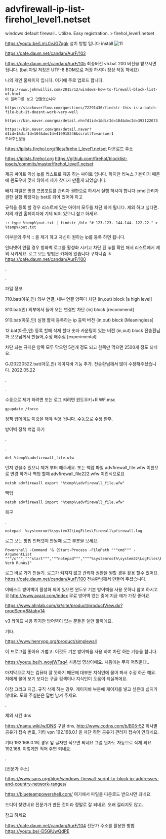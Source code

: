 # advfirewall-ip-list-firehol_level1.netset
windows default firewall.. Utilize. Easy registration. > firehol_level1.netset

https://youtu.be/LmL0vJG7qqk
설치 방법 입니다 install
![11](https://user-images.githubusercontent.com/1571600/169641629-b1fe40a7-03bc-4e7f-a19f-5c0f9d8dbfcd.png)




https://cafe.daum.net/candan/AurF/102

https://cafe.daum.net/candan/AurF/105 최종버전 v5.bat 200 버전을 받으시면 됩니다. (bat 파일 저장은 UTF-8 BOM으로 저장 하셔야 정상 작동 하네요)

나의 개인 홈페이지 입니다. 여기에 주로 업로드 합니다.

```
http://www.johnwillis.com/2015/12/windows-how-to-firewall-block-list-of.html
이 블러그를 보고 만들었습니다

https://stackoverflow.com/questions/72291436/findstr-this-is-a-batch-file-but-it-doesnt-work-very-well

https://kin.naver.com/qna/detail.nhn?d1id=1&dirId=104&docId=393122073

https://kin.naver.com/qna/detail.naver?d1id=1&dirId=104&docId=419918246&scrollTo=answer1
도와주신분들
```

[https://iplists.firehol.org/files/fireho
l_level1.netset](https://iplists.firehol.org/files/firehol_level1.netset)
다운로드 주소

https://iplists.firehol.org https://github.com/firehol/blocklist-ipsets/commits/master/firehol_level1.netset

제공 싸이트 악성 ip를 리스트로 제공 하는 싸이트 입니다. 하지만 리눅스 기반이기 때문에 윈도우에 맞지 않아서 제가 찾다가 만들게 되었습니다.

배치 파일은 명령 프롬포트를 관리자 권한으로 하셔서 실행 하셔야 합니다 cmd 관리자 권한 실행 확장자는 bat로 되어 있어야 하고 

규칙을 등록 할 경우 리스트에 있는 아이피 모두를 차단 하게 됩니다. 제외 하고 싶다면. 저의 개인 홈페이지에 기제 되어 있으니 참고 하세요.

```
:: type %temp%\out.txt | findstr /blv "# 123.123. 144.144. 122.22." > %temp%\out.txt
```

이부분의 주석 :: 을 제거 하고 자신이 원하는 ip를 등록 하면 됩니다.

인터넷이 안될 경우 방화벽 로그를 활성화 시키고 차단 된 ip를 확인 해서 리스트에서 제외 시키세요. 로그 보는 방법은 카페에 있습니다 구차니즘 ㅎ https://cafe.daum.net/candan/AurF/100

.

.

파일 정보.

710.bat(아웃,인) 외부 연결, 내부 연결 양쪽다 차단 (in,out) block [a high level]

810.bat(인) 외부에서 들어 오는 연결만 차단 (in) block [recommend]

910.bat(아웃,인) 실행 할때 등록하는 ip 출력 버전 (in,out) block [Meaningless]

12.bat(아웃,인) 등록 할때 삭제 할때 숫자 카운팅이 있는 버전 (in,out) block 전승환님과 모모님께서 만들어,수정 해주심 [experimental]

차단 되는 규칙은 양쪽 모두 막으면 5천개 정도 되고 한쪽만 막으면 2500개 정도 되네요.

GJ20220522.bat(아웃,인) 게이지바 기능 추가. 전승환님께서 많이 수정해주셨습니다. 2022.05.22

.

.

수동으로 제거 하려면 또는 로그 켜려면 윈도우키+R  WF.msc 

```
gpupdate /force 
```

정책 업데이트 이것을 해야 적용 됩니다. 수동으로 수정 한후.

방어벽 정책 백업 하기

.

.
```
del %temp%\advfirewall_file.wfw
```
먼져 있을수 있으니 제거 부터 해주세요. 또는 백업 파일 advfirewall_file.wfw 이름으로 변경 하거나 백업 할때 advfirewall_file222.wfw 이런식으로요
```
netsh advfirewall export "%temp%\advfirewall_file.wfw"
```
백업


```
netsh advfirewall import "%temp%\advfirewall_file.wfw"
```
복구


.

```
notepad  %systemroot%\system32\LogFiles\Firewall\pfirewall.log
```
로그 보는 방법 인터넷이 안될때 로그 부분을 보세요.

```
Powershell -Command "& {Start-Process -FilePath """cmd""" -ArgumentList """/c""","""start""","""notepad""",""""%systemroot%\system32\LogFiles\Firewall\pfirewall.log""""-Verb RunAs}"
```
로그 바로 가기 만들기. 로그가 켜지지 않고 관리자 권한을 원할 경우 활용 할수 있어요. https://cafe.daum.net/candan/AurF/100 전승환님께서 만들어 주셨습니다.

어베스트 방어벽이 활성화 되어 있으면 윈도우 기본 방어벽을 사용 못하니 참고 하시고요 http://www.avast.com/index 무료 방어벽 있는 중에 지금 애가 가장 좋아요.

https://www.ahnlab.com/kr/site/product/productView.do?prodSeq=8&tab=14 

v3 라이프 사용 하지만 방어벽이 없는 분들은 쓸만 할꺼에요.

기타.

https://www.henrypp.org/product/simplewall

이 프로그램 좋아요 가볍고. 이것도 기본 방어벽을 사용 하여 차단 하는 기능을 합니다.

https://youtu.be/h_woyjWTsq4 사용법 영상이에요. 처음에는 무지 어려운대.. 


마지막으로 저는 컴퓨터 잘 못하기 때문에 대부분 지식인에 물어 봐서 수정 하곤 해요. 저에게 물어 보기 보다는 구글 검색이나 지식인이 도움이 되실꺼에요.

아참 그리고 지금. 규칙 삭제 하는 경우. 게이지바 부분에 게이지를 넣고 싶은대 쉽지가 않네요. 도와 주실분은 답변 남겨 주세요.

.

제외 시킨 dns

https://namu.wiki/w/DNS 구글 dns, http://www.codns.com/b/B05-52 회사별 공유기 접속 번호, 기타 vpn 192.168.0.1 을 차단 하면 공유기 관리자 접속이 안되네요.

기타 192.168.0.1의 경우 앞 글자만 적으면 되네요 그럼 뒷자도 자동으로 삭제 되요 192.168. 이렇게만 적어 주면 되네요.

.

[전문가 주소]

https://www.sans.org/blog/windows-firewall-script-to-block-ip-addresses-and-country-network-ranges/

https://blueteampowershell.com/  여기에서 파일을 다운로드 받으시면 되네요.

드디어 찾았네요 전문가가 만든 것이라 정말로 잘 되네요. 오래 걸리지도 않고. 

참고 하세요

https://cafe.daum.net/candan/AurF/104 전문가 주소를 활용한 방법 https://youtu.be/-D5GlUwQdPE
